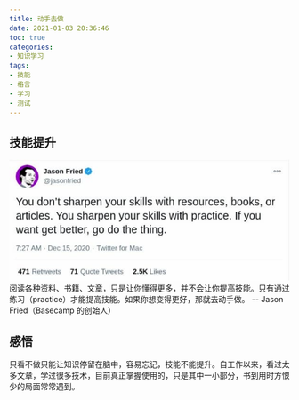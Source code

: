 ```yaml
---
title: 动手去做
date: 2021-01-03 20:36:46
toc: true
categories:
- 知识学习
tags:
- 技能
- 格言
- 学习
- 测试
---
```

## 技能提升
![动手去做](/img/dsqz.jpg)
阅读各种资料、书籍、文章，只是让你懂得更多，并不会让你提高技能。只有通过练习（practice）才能提高技能。如果你想变得更好，那就去动手做。 -- Jason Fried（Basecamp 的创始人）

<!-- more -->
## 感悟
只看不做只能让知识停留在脑中，容易忘记，技能不能提升。自工作以来，看过太多文章，学过很多技术，目前真正掌握使用的，只是其中一小部分，书到用时方恨少的局面常常遇到。

